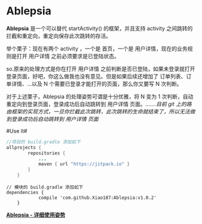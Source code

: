 # Ablepsia
**Ablepsia** 是一个可以替代 startActivity() 的框架，并且支持 activity 之间跳转的拦截和重定向，重定向保存此次跳转的存活。

举个栗子：现在有两个 activity ，一个是 首页，一个是 用户详情，现在的业务规则是打开 用户详情 之前必须要求是已登陆状态。

so.原来的处理方式是你在打开 用户详情 之前判断是否已登陆，如果未登录就打开登录页面，好吧，你这么做我也没有意见。但是如果后续还增加了 订单列表、订单详情、...以及 N 个需要已登录才能打开的页面，那么你又要写 N 次判断。

对于上述栗子，Ablepsia 的处理姿势可谓是十分优雅，将 N 变为 1 次判断，自动重定向到登录页面，登录成功后自动跳转到 用户详情 页面。*.......目前 git 上的路由框架的实现方式，一旦你拦截此次跳转，此次跳转的生命就结束了，所以无法做到登录成功后自动跳转到 用户详情 页面*

#Use it#

```java
//项目的 build.gradle 添加如下
allprojects {
		repositories {
			...
			maven { url "https://jitpack.io" }
		}
	}
```

```
// 模块的 build.gradle 添加如下
dependencies {
	        compile 'com.github.Xiao187:Ablepsia:v1.0.2'
	}
```

[**Ablepsia - 详细使用姿势**][1]



[1]: https://github.com/Xiao187/Ablepsia
